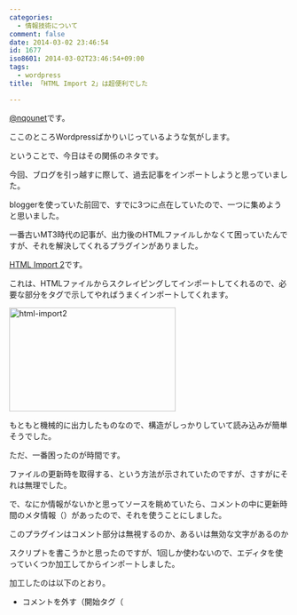 ```yaml
---
categories:
  - 情報技術について
comment: false
date: 2014-03-02 23:46:54
id: 1677
iso8601: 2014-03-02T23:46:54+09:00
tags:
  - wordpress
title: 「HTML Import 2」は超便利でした

---
```


<p><a href="https://twitter.com/nqounet">@nqounet</a>です。</p>

<p>ここのところWordpressばかりいじっているような気がします。</p>

<p>ということで、今日はその関係のネタです。</p>



<p>今回、ブログを引っ越すに際して、過去記事をインポートしようと思っていました。</p>

<p>bloggerを使っていた前回で、すでに3つに点在していたので、一つに集めようと思いました。</p>

<p>一番古いMT3時代の記事が、出力後のHTMLファイルしかなくて困っていたんですが、それを解決してくれるプラグインがありました。</p>

<p><a href="http://wordpress.org/plugins/import-html-pages/">HTML Import 2</a>です。</p>

<p>これは、HTMLファイルからスクレイピングしてインポートしてくれるので、必要な部分をタグで示してやればうまくインポートしてくれます。</p>

<p><a href="https://www.nqou.net/wp-content/uploads/2014/03/html-import2.png"><img src="https://www.nqou.net/wp-content/uploads/2014/03/html-import2-300x187.png" alt="html-import2" width="300" height="187" class="alignnone size-medium wp-image-1679" /></a></p>

<p>もともと機械的に出力したものなので、構造がしっかりしていて読み込みが簡単そうでした。</p>

<p>ただ、一番困ったのが時間です。</p>

<p>ファイルの更新時を取得する、という方法が示されていたのですが、さすがにそれは無理でした。</p>

<p>で、なにか情報がないかと思ってソースを眺めていたら、コメントの中に更新時間のメタ情報（<code><dc:date></code>）があったので、それを使うことにしました。</p>

<p>このプラグインはコメント部分は無視するのか、あるいは無効な文字があるのか</p>

<p>スクリプトを書こうかと思ったのですが、1回しか使わないので、エディタを使っていくつか加工してからインポートしました。</p>

<p>加工したのは以下のとおり。</p>

<ul>
<li>コメントを外す（開始タグ（<code><!--</code>）のみを適当に置き換えました）</li>
<li><code><dc:date></code>の部分を<code><div id="entry-date"></code>で読めるように置き換え</li>
<li>moreを作るために、<code></div></code>から<code><div class="entry-more"></code>までのタグを削除</li>
</ul>

<p>こうすることで、<code><div class="entry-body"></code>を読み込むだけで綺麗にインポートできるようになりました。</p>

<h2>時間のかかる処理は控えめに</h2>

<p>インポートした記事数は全部で350弱だったと思いますが、さすがにHTTP越しでやるとブラウザが固まったようになります。</p>

<p>返ってきたと思ったら真っ白な画面だったので、インポートできていないのかと思いましたが、確認するとちゃんと出来ていました。</p>

<p>プラグインがどこまで可能なのかはわかりませんが、こういう処理の見せ方がもう少し丁寧に作りこまれるといいなぁ、と思いました。</p>
    	